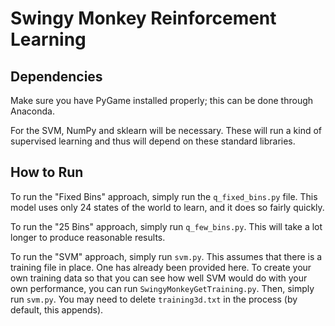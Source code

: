 # Swingy Monkey Reinforcement Learning

## Dependencies

Make sure you have PyGame installed properly; this can be done through 
Anaconda.

For the SVM, NumPy and sklearn will be necessary. These will run a kind of
supervised learning and thus will depend on these standard libraries.

## How to Run

To run the "Fixed Bins" approach, simply run the `q_fixed_bins.py` file.
This model uses only 24 states of the world to learn, and it does so fairly
quickly.

To run the "25 Bins" approach, simply run `q_few_bins.py`. This will take a lot
longer to produce reasonable results.

To run the "SVM" approach, simply run `svm.py`. This assumes that there is a training
file in place. One has already been provided here. To create your own training data so
that you can see how well SVM would do with your own performance, you can run
`SwingyMonkeyGetTraining.py`. Then, simply run `svm.py`. You may need to delete `training3d.txt`
in the process (by default, this appends).
